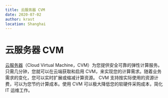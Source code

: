 ```yaml
---
title: 云服务器 CVM
date: 2020-07-02
author: krast
location: Shanghai  
---
```


# 云服务器 CVM

[云服务器][1]（Cloud Virtual Machine，CVM）为您提供安全可靠的弹性计算服务。 只需几分钟，您就可以在云端获取和启用 CVM，来实现您的计算需求。随着业务需求的变化，您可以实时扩展或缩减计算资源。 CVM 支持按实际使用的资源计费，可以为您节约计算成本。使用 CVM 可以极大降低您的软硬件采购成本，简化 IT 运维工作。

[1]: https://cloud.tencent.com/product/cvm "cvm"


